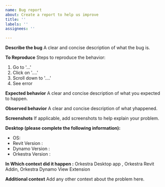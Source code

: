 ```yaml
---
name: Bug report
about: Create a report to help us improve
title: ''
labels: ''
assignees: ''

---
```


**Describe the bug**
A clear and concise description of what the bug is.

**To Reproduce**
Steps to reproduce the behavior:
1. Go to '...'
2. Click on '....'
3. Scroll down to '....'
4. See error

**Expected behavior**
A clear and concise description of what you expected to happen.

**Observed behavior**
A clear and concise description of what yhappened.

**Screenshots**
If applicable, add screenshots to help explain your problem.

**Desktop (please complete the following information):**
 - OS: 
 - Revit Version : 
 - Dynamo Version : 
- Orkestra Version :

**In Which context did it happen :**
Orkestra Desktop app , Orkestra Revit Addin, Orkestra Dynamo View Extension


**Additional context**
Add any other context about the problem here.
